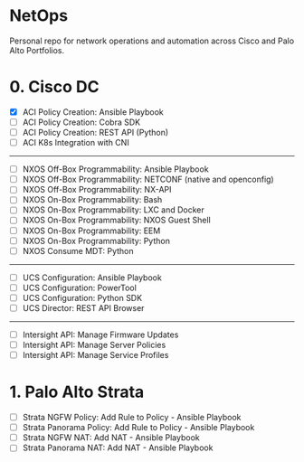 # NetOps
Personal repo for network operations and automation across Cisco and Palo Alto Portfolios.

# 0. Cisco DC
- [x] ACI Policy Creation: Ansible Playbook
- [ ] ACI Policy Creation: Cobra SDK 
- [ ] ACI Policy Creation: REST API (Python)
- [ ] ACI K8s Integration with CNI
***
- [ ] NXOS Off-Box Programmability: Ansible Playbook
- [ ] NXOS Off-Box Programmability: NETCONF (native and openconfig)
- [ ] NXOS Off-Box Programmability: NX-API
- [ ] NXOS On-Box Programmability: Bash
- [ ] NXOS On-Box Programmability: LXC and Docker
- [ ] NXOS On-Box Programmability: NXOS Guest Shell
- [ ] NXOS On-Box Programmability: EEM
- [ ] NXOS On-Box Programmability: Python
- [ ] NXOS Consume MDT: Python
***
- [ ] UCS Configuration: Ansible Playbook
- [ ] UCS Configuration: PowerTool
- [ ] UCS Configuration: Python SDK
- [ ] UCS Director: REST API Browser
*** 
- [ ] Intersight API: Manage Firmware Updates
- [ ] Intersight API: Manage Server Policies
- [ ] Intersight API: Manage Service Profiles

# 1. Palo Alto Strata
- [ ] Strata NGFW Policy: Add Rule to Policy - Ansible Playbook
- [ ] Strata Panorama Policy: Add Rule to Policy - Ansible Playbook
- [ ] Strata NGFW NAT: Add NAT - Ansible Playbook
- [ ] Strata Panorama NAT: Add NAT - Ansible Playbook